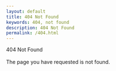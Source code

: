 ```yaml
---
layout: default
title: 404 Not Found
keywords: 404, not found
description: 404 Not Found
permalink: /404.html
---
```


404 Not Found
<br/><br/>
The page you have requested is not found.